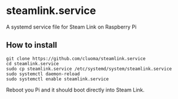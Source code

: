 # steamlink.service
A systemd service file for Steam Link on Raspberry Pi

## How to install
```
git clone https://github.com/cluoma/steamlink.service
cd steamlink.service
sudo cp steamlink.service /etc/systemd/system/steamlink.service
sudo systemctl daemon-reload
sudo systemctl enable steamlink.service
```
Reboot you Pi and it should boot directly into Steam Link.
